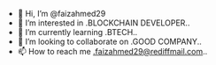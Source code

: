 - 👋 Hi, I’m @faizahmed29
- 👀 I’m interested in .BLOCKCHAIN DEVELOPER..
- 🌱 I’m currently learning .BTECH..
- 💞️ I’m looking to collaborate on .GOOD COMPANY..
- 📫 How to reach me .faizahmed29@rediffmail.com..

<!---
faizahmed29/faizahmed29 is a ✨ special ✨ repository because its `README.md` (this file) appears on your GitHub profile.
You can click the Preview link to take a look at your changes.
--->
